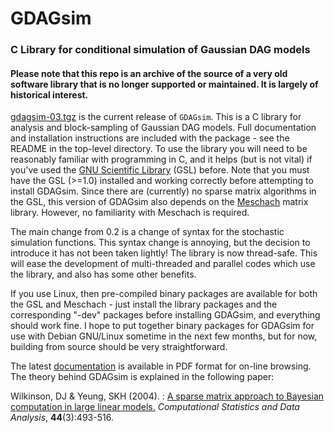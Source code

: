 GDAGsim
=======

### C Library for conditional simulation of Gaussian DAG models

#### Please note that this repo is an archive of the source of a very old software library that is no longer supported or maintained. It is largely of historical interest.

[gdagsim-03.tgz](raw/main/gdagsim-03.tgz) is the current release of `GDAGsim`.
This is a C library for analysis and block-sampling of Gaussian DAG
models. Full documentation and installation instructions are included
with the package - see the README in the top-level directory. To use the
library you will need to be reasonably familiar with programming in C,
and it helps (but is not vital) if you\'ve used the [GNU Scientific
Library](http://sourceware.cygnus.com/gsl/) (GSL) before. Note that you
must have the GSL (\>=1.0) installed and working correctly before
attempting to install GDAGsim. Since there are (currently) no sparse
matrix algorithms in the GSL, this version of GDAGsim also depends on
the [Meschach](ftp://ftpmaths.anu.edu.au/pub/meschach/meschach.html)
matrix library. However, no familiarity with Meschach is required.

The main change from 0.2 is a change of syntax for the stochastic
simulation functions. This syntax change is annoying, but the decision
to introduce it has not been taken lightly! The library is now
thread-safe. This will ease the development of multi-threaded and
parallel codes which use the library, and also has some other benefits.

If you use Linux, then pre-compiled binary packages are available for
both the GSL and Meschach - just install the library packages and the
corresponding \"-dev\" packages before installing GDAGsim, and
everything should work fine. I hope to put together binary packages for
GDAGsim for use with Debian GNU/Linux sometime in the next few months,
but for now, building from source should be very straightforward.

The latest [documentation](raw/main/Doc/gdag.pdf) is available in PDF format for
on-line browsing. The theory behind GDAGsim is explained in the
following paper:

Wilkinson, DJ & Yeung, SKH (2004).
:   [A sparse matrix approach to Bayesian computation in large linear
    models.](http://dx.doi.org/10.1016/S0167-9473(02)00252-9)
    *Computational Statistics and Data Analysis*, **44**(3):493-516.
